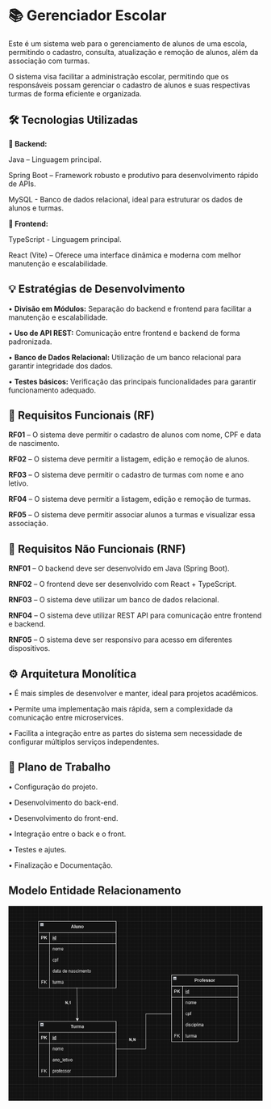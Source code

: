 # 📚 Gerenciador Escolar
Este é um sistema web para o gerenciamento de alunos de uma escola, permitindo o cadastro, consulta, atualização e remoção de alunos, além da associação com turmas.

O sistema visa facilitar a administração escolar, permitindo que os responsáveis possam gerenciar o cadastro de alunos e suas respectivas turmas de forma eficiente e organizada.

🛠 Tecnologias Utilizadas
---

**🔹 Backend:**

Java – Linguagem principal.

Spring Boot – Framework robusto e produtivo para desenvolvimento rápido de APIs.

MySQL - Banco de dados relacional, ideal para estruturar os dados de alunos e turmas.

**🔹 Frontend:**

TypeScript - Linguagem principal.

React (Vite) – Oferece uma interface dinâmica e moderna com melhor manutenção e escalabilidade.

💡 Estratégias de Desenvolvimento
---

• **Divisão em Módulos:** Separação do backend e frontend para facilitar a manutenção e escalabilidade.

• **Uso de API REST:** Comunicação entre frontend e backend de forma padronizada.

• **Banco de Dados Relacional:** Utilização de um banco relacional para garantir integridade dos dados.

• **Testes básicos:** Verificação das principais funcionalidades para garantir funcionamento adequado.

📌 Requisitos Funcionais (RF)
---

**RF01** – O sistema deve permitir o cadastro de alunos com nome, CPF e data de nascimento.

**RF02** – O sistema deve permitir a listagem, edição e remoção de alunos.

**RF03** – O sistema deve permitir o cadastro de turmas com nome e ano letivo.

**RF04** – O sistema deve permitir a listagem, edição e remoção de turmas.

**RF05** – O sistema deve permitir associar alunos a turmas e visualizar essa associação.

📌 Requisitos Não Funcionais (RNF)
---
**RNF01** – O backend deve ser desenvolvido em Java (Spring Boot).

**RNF02** – O frontend deve ser desenvolvido com React + TypeScript.

**RNF03** – O sistema deve utilizar um banco de dados relacional.

**RNF04** – O sistema deve utilizar REST API para comunicação entre frontend e backend.

**RNF05** – O sistema deve ser responsivo para acesso em diferentes dispositivos.

⚙ Arquitetura Monolítica
---

• É mais simples de desenvolver e manter, ideal para projetos acadêmicos.

• Permite uma implementação mais rápida, sem a complexidade da comunicação entre microservices.

• Facilita a integração entre as partes do sistema sem necessidade de configurar múltiplos serviços independentes.

🚀 Plano de Trabalho
---

• Configuração do projeto.

• Desenvolvimento do back-end.

• Desenvolvimento do front-end.

• Integração entre o back e o front.

• Testes e ajutes.

• Finalização e Documentação.

Modelo Entidade Relacionamento
---

![Modelagem ER](backend\gerenciadorescolar\gerenciadorescolar\src\main\resources\templates\diagrama.png)